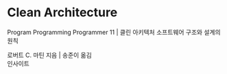 # Clean Architecture

Program Programming Programmer 11 | 클린 아키텍처
소프트웨어 구조와 설계의 원칙

로버트 C. 마틴 지음 | 송준이 옮김  
인사이트
